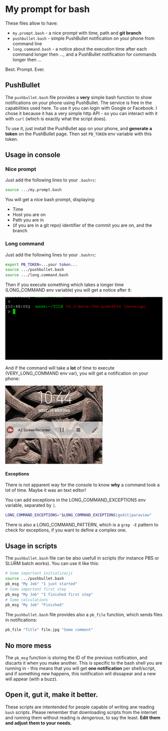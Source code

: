 # My prompt for bash

These files allow to have:
- `my.prompt.bash` - a nice prompt with time, path and **git branch**
- `pushbullet.bash` - simple PushBullet notification on your phone from command line
- `long.command.bash` - a notice about the execution time after each command longer then ..., and a PushBullet notification for commands longer then ...

Best. Prompt. Ever.

## PushBullet
The `pushbullet.bash` file provides a **very** simple bash function to show notifications on your phone using PushBullet. The service is free in the capabilities used here. To use it you can login with Google or Facebook. I chose it because it has a very simple http API - so you can interact with it with `curl` (which is exactly what the script does).

To use it, just install the PushBullet app on your phone, and **generate a token** on the PushBullet page. Then set `PB_TOKEN` env variable with this token.

## Usage in console
### Nice prompt
Just add the following lines to your `.bashrc`:
```bash
source .../my.prompt.bash
```

You will get a nice bash prompt, displaying:
- Time
- Host you are on
- Path you are in
- (if you are in a git repo) identifier of the commit you are on, and the branch

### Long command
Just add the following lines to your `.bashrc`:
```bash
export PB_TOKEN=...your token...
source .../pushbullet.bash
source .../long.command.bash
```

Then if you execute something which takes a longer time (LONG_COMMAND env variable) you will get a notice after it:

![Notification](https://raw.githubusercontent.com/llaniewski/my.prompt/pictures/kons1.gif)

And if the command will take a **lot** of time to execute (VERY_LONG_COMMAND env var), you will get a notification on your phone:

![Notification](https://raw.githubusercontent.com/llaniewski/my.prompt/pictures/kom1.gif)

#### Exceptions
There is not apparent way for the console to know **why** a command took a lot of time. Maybe it was an text editor!

You can add exceptions in the LONG_COMMAND_EXCEPTIONS env variable, separated by `|`.

```bash
LONG_COMMAND_EXCEPTIONS="$LONG_COMMAND_EXCEPTIONS|gedit|paraview"
```

There is also a LONG_COMMAND_PATTERN, which is a `grep -E` pattern to check for exceptions, if you want to define a complex one.

## Usage in scripts
The `pushbullet.bash` file can be also usefull in scripts (for instance PBS or SLURM batch works). You can use it like this:
```bash
# Some important initializacji
source .../pushbullet.bash
pb_msg "My Job" "I just started"
# Some important first step
pb_msg "My Job" "I finished first step"
# Some calculations
pb_msg "My Job" "Finished"
```

The `pushbullet.bash` file provides also a `pb_file` function, which sends files in notifications:
```bash
pb_file "Title" file.jpg "Some comment"
```

## No more mess
The `pb_msg` function is storing the ID of the previous notification, and discarts it when you make another. This is specific to the bash shell you are running in - this means that you will get **one notification** per shell/script, and if something new happens, this notification will dissapear and a new will appear (with a buzz).

## Open it, gut it, make it better.
These scripts are intentended for people capable of writing ane reading `bash` scripts. Please remember that downloading scripts from the internet and running them without reading is *dengerous*, to say the least. **Edit them and adjust them to your needs.**
